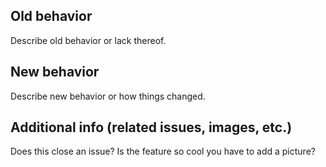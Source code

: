 <!--
PR titles must have a valid tag and be under 80 characters.
Valid tags: [Breaking], [Feature], [Fix], [Refactor], [Docs], [Dev]
Examples:
[Feature] Add ability to control weather.
[Dev] Test sprinkler.
[Fix] Repair leak.
-->

## Old behavior
Describe old behavior or lack thereof.

## New behavior
Describe new behavior or how things changed.

## Additional info (related issues, images, etc.)
Does this close an issue? Is the feature so cool you have to add a picture?
